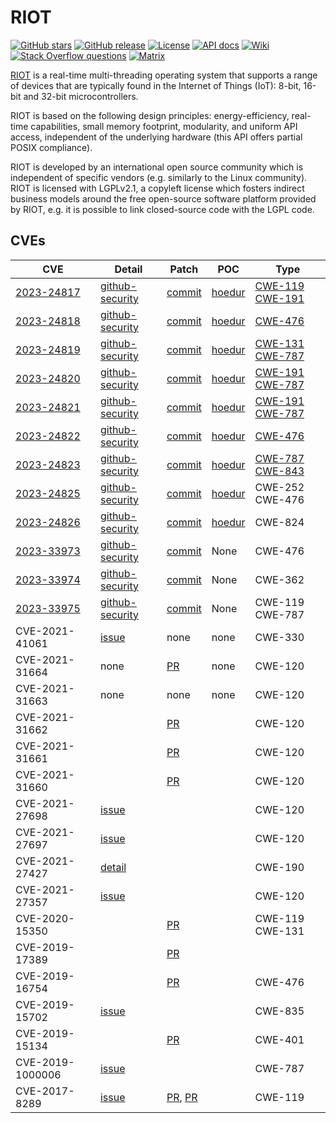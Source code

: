 # RIOT

<a href="https://github.com/RIOT-OS/RIOT" target="_blank" rel="noopener noreferrer"><img src="https://img.shields.io/github/stars/RIOT-OS/RIOT.svg" alt="GitHub stars"></a> [![GitHub release][release-badge]][release-link] [![License][license-badge]][license-link] [![API docs][api-badge]][api-link] [![Wiki][wiki-badge]][wiki-link] [![Stack Overflow questions][stackoverflow-badge]][stackoverflow-link] [![Matrix][matrix-badge]][matrix-link]

[RIOT](https://github.com/RIOT-OS/RIOT) is a real-time multi-threading operating system that supports a range of devices that are typically found in the Internet of Things (IoT): 8-bit, 16-bit and 32-bit microcontrollers.

RIOT is based on the following design principles: energy-efficiency, real-time capabilities, small memory footprint, modularity, and uniform API access, independent of the underlying hardware (this API offers partial POSIX compliance).

RIOT is developed by an international open source community which is independent of specific vendors (e.g. similarly to the Linux community). RIOT is licensed with LGPLv2.1, a copyleft license which fosters indirect business models around the free open-source software platform provided by RIOT, e.g. it is possible to link closed-source code with the LGPL code.

## CVEs 


| CVE                                                          | Detail                                                       | Patch                                                        | POC                                                          | Type           |
| ------------------------------------------------------------ | ------------------------------------------------------------ | ------------------------------------------------------------ | ------------------------------------------------------------ | -------------- |
| [2023-24817](https://www.cve.org/CVERecord?id=CVE-2023-24817) | [github-security](https://github.com/RIOT-OS/RIOT/security/advisories/GHSA-xjgw-7638-29g5) | [commit](https://github.com/RIOT-OS/RIOT/commit/34dc1757f5621be48e226cfebb2f4c63505b5360) | [hoedur](https://github.com/fuzzware-fuzzer/hoedur-experiments/tree/main/04-prev-unknown-vulns/results/bug-reproducers/hoedur/Hoedur/riot/CVE-2023-24817/new-Bug-CVE-2023-24817) | [CWE-119](https://cwe.mitre.org/data/definitions/119.html) [CWE-191](https://cwe.mitre.org/data/definitions/191.html) |
| [2023-24818](https://www.cve.org/CVERecord?id=CVE-2023-24818) | [github-security](https://github.com/RIOT-OS/RIOT/security/advisories/GHSA-69h9-vj5r-xcg6) | [commit](https://github.com/RIOT-OS/RIOT/pull/18820/commits/f4fb746d1acaacc962daeed3aa71aadfe307d20e) | [hoedur](https://github.com/fuzzware-fuzzer/hoedur-experiments/tree/main/04-prev-unknown-vulns/results/bug-reproducers/hoedur/Hoedur/riot/CVE-2023-24818/new-Bug-CVE-2023-24818) | [CWE-476](https://cwe.mitre.org/data/definitions/476.html) |
| [2023-24819](https://www.cve.org/CVERecord?id=CVE-2023-24819) | [github-security](https://github.com/RIOT-OS/RIOT/security/advisories/GHSA-fv97-2448-gcf6) | [commit](https://github.com/RIOT-OS/RIOT/pull/18817/commits/73615161c01fcfbbc7216cf502cabb12c1598ee4) | [hoedur](https://github.com/fuzzware-fuzzer/hoedur-experiments/tree/main/04-prev-unknown-vulns/results/bug-reproducers/hoedur/Hoedur/riot/CVE-2023-24819/new-Bug-CVE-2023-24819) | [CWE-131](https://cwe.mitre.org/data/definitions/131.html) [CWE-787](https://cwe.mitre.org/data/definitions/787.html) |
| [2023-24820](https://www.cve.org/CVERecord?id=CVE-2023-24820) | [github-security](https://github.com/RIOT-OS/RIOT/security/advisories/GHSA-vpx8-h94p-9vrj) | [commit](https://github.com/RIOT-OS/RIOT/pull/18817/commits/2709fbd827b688fe62df2c77c316914f4a3a6d4a) | [hoedur](https://github.com/fuzzware-fuzzer/hoedur-experiments/blob/main/04-prev-unknown-vulns/results/bug-reproducers/hoedur/Hoedur/riot/CVE-2023-24820/new-Bug-CVE-2023-24820) | [CWE-191](https://cwe.mitre.org/data/definitions/191.html) [CWE-787](https://cwe.mitre.org/data/definitions/787.html) |
| [2023-24821](https://www.cve.org/CVERecord?id=CVE-2023-24821) | [github-security](https://github.com/RIOT-OS/RIOT/security/advisories/GHSA-2fpr-82xr-p887) | [commit](https://github.com/RIOT-OS/RIOT/pull/18817/commits/9728f727e75d7d78dbfb5918e0de1b938b7b6d2c) | [hoedur](https://github.com/fuzzware-fuzzer/hoedur-experiments/blob/main/04-prev-unknown-vulns/results/bug-reproducers/hoedur/Hoedur/riot/CVE-2023-24821/new-Bug-CVE-2023-24821) | [CWE-191](https://cwe.mitre.org/data/definitions/191.html) [CWE-787](https://cwe.mitre.org/data/definitions/787.html) |
| [2023-24822](https://www.cve.org/CVERecord?id=CVE-2023-24822) | [github-security](https://github.com/RIOT-OS/RIOT/security/advisories/GHSA-8x69-5fhj-72wh) | [commit](https://github.com/RIOT-OS/RIOT/pull/18817/commits/639c04325de4ceb9d444955f4927bfae95843a39) | [hoedur](https://github.com/fuzzware-fuzzer/hoedur-experiments/blob/main/04-prev-unknown-vulns/results/bug-reproducers/hoedur/Hoedur/riot/CVE-2023-24822/new-Bug-CVE-2023-24822) | [CWE-476](https://cwe.mitre.org/data/definitions/476.html) |
| [2023-24823](https://www.cve.org/CVERecord?id=CVE-2023-24823) | [github-security](https://github.com/RIOT-OS/RIOT/security/advisories/GHSA-jwmv-47p2-hgq2) | [commit](https://github.com/RIOT-OS/RIOT/pull/18817/commits/4a081f86616cb5c9dd0b5d7b286da03285d1652a) | [hoedur](https://github.com/fuzzware-fuzzer/hoedur-experiments/blob/main/04-prev-unknown-vulns/results/bug-reproducers/hoedur/Hoedur/riot/CVE-2023-24823/new-Bug-CVE-2023-24823) | [CWE-787](https://cwe.mitre.org/data/definitions/787.html) [CWE-843](https://cwe.mitre.org/data/definitions/843.html) |
| [2023-24825](https://www.cve.org/CVERecord?id=CVE-2023-24825) | [github-security](https://github.com/RIOT-OS/RIOT/security/advisories/GHSA-xqm8-xj74-fjw2) | [commit](https://github.com/RIOT-OS/RIOT/commit/0c522075445a62ce3102e141573ecc2788521897) | [hoedur](https://github.com/fuzzware-fuzzer/hoedur-experiments/tree/main/04-prev-unknown-vulns/results/bug-reproducers/hoedur/Hoedur/riot/CVE-2023-24825/new-Bug-CVE-2023-24825) | CWE-252 CWE-476 |
| [2023-24826](https://www.cve.org/CVERecord?id=CVE-2023-24826) | [github-security](https://github.com/RIOT-OS/RIOT/security/advisories/GHSA-xfj4-9g7w-f4gh) | [commit](https://github.com/RIOT-OS/RIOT/commit/287f030af20e829469cdf740606148018a5a220d) | [hoedur](https://github.com/fuzzware-fuzzer/hoedur-experiments/tree/main/04-prev-unknown-vulns/results/bug-reproducers/hoedur/Hoedur/riot/CVE-2023-24826/new-Bug-CVE-2023-24826) | CWE-824 |
| [2023-33973](https://www.cve.org/CVERecord?id=CVE-2023-33973) | [github-security](https://github.com/RIOT-OS/RIOT/security/advisories/GHSA-r2pv-3jqc-vh7w) | [commit](https://github.com/RIOT-OS/RIOT/commit/c9d7863e5664a169035038628029bb07e090c5ff) | None | CWE-476 |
| [2023-33974](https://www.cve.org/CVERecord?id=CVE-2023-33974) | [github-security](https://github.com/RIOT-OS/RIOT/security/advisories/GHSA-8m3w-mphf-wxm8) | [commit](https://github.com/RIOT-OS/RIOT/commit/31c6191f6196f1a05c9765cffeadba868e3b0723) | None | CWE-362 |
| [2023-33975](https://www.cve.org/CVERecord?id=CVE-2023-33975) | [github-security](https://github.com/RIOT-OS/RIOT/security/advisories/GHSA-f6ff-g7mh-58q4) | [commit](https://github.com/RIOT-OS/RIOT/commit/1aeb90ee5555ae78b567a6365ae4ab71bfd1404b) | None | CWE-119 CWE-787 |
| CVE-2021-41061 | [issue](https://github.com/RIOT-OS/RIOT/issues/16844) | none | none | CWE-330 |
| CVE-2021-31664 | none | [PR](https://github.com/RIOT-OS/RIOT/pull/15345) | none | CWE-120 |
| CVE-2021-31663 | none | none | none | CWE-120 |
| CVE-2021-31662 |  | [PR](https://github.com/RIOT-OS/RIOT/pull/15929) |  | CWE-120 |
| CVE-2021-31661 |  | [PR](https://github.com/RIOT-OS/RIOT/pull/15945) |  | CWE-120 |
| CVE-2021-31660 |  | [PR](https://github.com/RIOT-OS/RIOT/pull/15947) |  | CWE-120 |
| CVE-2021-27698 | [issue](https://github.com/RIOT-OS/RIOT/issues/16085) |  |  | CWE-120 |
| CVE-2021-27697 | [issue](https://github.com/RIOT-OS/RIOT/issues/16062) |  |  | CWE-120 |
| CVE-2021-27427 | [detail](https://nvd.nist.gov/vuln/detail/CVE-2021-27427) |  |  | CWE-190 |
| CVE-2021-27357 | [issue](https://github.com/RIOT-OS/RIOT/issues/16018) |  |  | CWE-120 |
| CVE-2020-15350 |  | [PR](https://github.com/RIOT-OS/RIOT/pull/14400) |  | CWE-119	CWE-131 |
| CVE-2019-17389 |  | [PR](https://github.com/RIOT-OS/RIOT/pull/12382) |  |  |
| CVE-2019-16754 |  | [PR](https://github.com/RIOT-OS/RIOT/pull/12293) |  | CWE-476 |
| CVE-2019-15702 | [issue](https://github.com/RIOT-OS/RIOT/issues/12086) |  |  | CWE-835 |
| CVE-2019-15134 |  | [PR](https://github.com/RIOT-OS/RIOT/pull/12001) |  | CWE-401 |
| CVE-2019-1000006 | [issue](https://github.com/RIOT-OS/RIOT/issues/10739) |  |  | CWE-787 |
| CVE-2017-8289 | [issue](https://github.com/RIOT-OS/RIOT/issues/6840) | [PR](https://github.com/RIOT-OS/RIOT/pull/6961), [PR](https://github.com/RIOT-OS/RIOT/pull/6962) |  | CWE-119 |

[api-badge]: https://img.shields.io/badge/docs-API-informational.svg
[api-link]: https://doc.riot-os.org/
[license-badge]: https://img.shields.io/github/license/RIOT-OS/RIOT
[license-link]: https://github.com/RIOT-OS/RIOT/blob/master/LICENSE
[master-ci-badge]: https://ci.riot-os.org/job/branch/master/badge
[master-ci-link]: https://ci.riot-os.org/details/branch/master
[matrix-badge]: https://img.shields.io/badge/chat-Matrix-brightgreen.svg
[matrix-link]: https://matrix.to/#/#riot-os:matrix.org
[merge-chance-link]: https://merge-chance.info/target?repo=RIOT-OS/RIOT
[release-badge]: https://img.shields.io/github/release/RIOT-OS/RIOT.svg
[release-link]: https://github.com/RIOT-OS/RIOT/releases/latest
[stackoverflow-badge]: https://img.shields.io/badge/stackoverflow-%5Briot--os%5D-yellow
[stackoverflow-link]: https://stackoverflow.com/questions/tagged/riot-os
[twitter-badge]: https://img.shields.io/badge/social-Twitter-informational.svg
[twitter-link]: https://twitter.com/RIOT_OS
[wiki-badge]: https://img.shields.io/badge/docs-Wiki-informational.svg
[wiki-link]: https://github.com/RIOT-OS/RIOT/wiki
